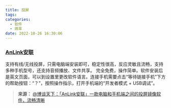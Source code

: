 ```yaml
---
title: 投屏
tags:
categories:
  - 软件
  - 效率
date: 2022-10-26 16:30:06
---
```


### [AnLink安联](https://cn.anlinksoft.com/)

支持有线/无线投屏，只需电脑端安装即可，稳定性很高，反应灵敏且流畅，支持多种手机型号，还支持音频播放、文件共享。
完全免费，操作简单。软件安装后是英文页面，可以到设置里更改软件语言。连接手机需要点击“等待链接手机”下方的帮助按钮：“？”，按照操作指示，打开手机端的“开发者模式 + USB调试”。<!--more-->

>**来源：**
>[@博谈天下：](www.lzdcctv.cn)[「AnLink安联」一款电脑和手机端之间的投屏镜像软件，流畅清晰](http://www.lzdcctv.cn/zhsh/20151.html)